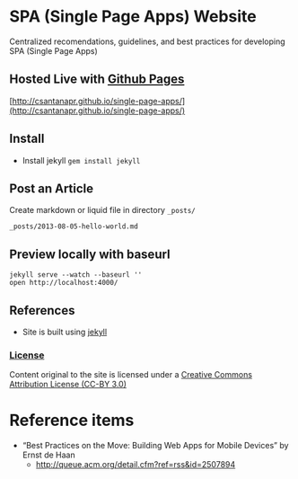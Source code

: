 # SPA (Single Page Apps) Website

Centralized recomendations, guidelines, and best practices for developing SPA (Single Page Apps)

## Hosted Live with [Github Pages](http://pages.github.com/)
[http://csantanapr.github.io/single-page-apps/](http://csantanapr.github.io/single-page-apps/)

## Install
- Install jekyll `gem install jekyll`

## Post an Article
Create markdown or liquid file in directory `_posts/`

    _posts/2013-08-05-hello-world.md

## Preview locally with baseurl
    jekyll serve --watch --baseurl ''
    open http://localhost:4000/

## References
- Site is built using [jekyll](http://jekyllrb.com/)

### [License](LICENSE)
Content original to the site is licensed under a [Creative Commons Attribution License (CC-BY 3.0)](https://creativecommons.org/licenses/by/3.0/)


# Reference items
- “Best Practices on the Move: Building Web Apps for Mobile Devices” by Ernst de Haan
	- http://queue.acm.org/detail.cfm?ref=rss&id=2507894

